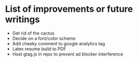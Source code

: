 # List of improvements or future writings
  * Get rid of the cactus
  * Decide on a font/color scheme
  * Add cheeky comment to google analytics tag
  * Latex resume build to PDF
  * Host gtag.js in repo to prevent ad blocker interference

